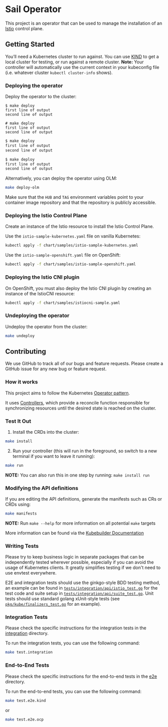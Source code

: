# Sail Operator

This project is an operator that can be used to manage the installation of an [Istio](https://istio.io) control plane.

## Getting Started
You’ll need a Kubernetes cluster to run against. You can use [KIND](https://sigs.k8s.io/kind) to get a local cluster for testing, or run against a remote cluster.
**Note:** Your controller will automatically use the current context in your kubeconfig file (i.e. whatever cluster `kubectl cluster-info` shows).

### Deploying the operator
Deploy the operator to the cluster:
```console
$ make deploy
first line of output
second line of output
```

```console
# make deploy
first line of output
second line of output
```


```sh
$ make deploy
first line of output
second line of output
```

```bash
$ make deploy
first line of output
second line of output
```



Alternatively, you can deploy the operator using OLM:

```sh
make deploy-olm
```

Make sure that the `HUB` and `TAG` environment variables point to your container image repository and that the repository is publicly accessible.

### Deploying the Istio Control Plane
Create an instance of the Istio resource to install the Istio Control Plane. 

Use the `istio-sample-kubernetes.yaml` file on vanilla Kubernetes:

```sh
kubectl apply -f chart/samples/istio-sample-kubernetes.yaml
```

Use the `istio-sample-openshift.yaml` file on OpenShift:

```sh
kubectl apply -f chart/samples/istio-sample-openshift.yaml
```

### Deploying the Istio CNI plugin
On OpenShift, you must also deploy the Istio CNI plugin by creating an instance of the IstioCNI resource:

```sh
kubectl apply -f chart/samples/istiocni-sample.yaml
```

### Undeploying the operator
Undeploy the operator from the cluster:

```sh
make undeploy
```

## Contributing
We use GitHub to track all of our bugs and feature requests. Please create a GitHub issue for any new bug or feature request.

### How it works
This project aims to follow the Kubernetes [Operator pattern](https://kubernetes.io/docs/concepts/extend-kubernetes/operator/).

It uses [Controllers](https://kubernetes.io/docs/concepts/architecture/controller/),
which provide a reconcile function responsible for synchronizing resources until the desired state is reached on the cluster.

### Test It Out
1. Install the CRDs into the cluster:

```sh
make install
```

2. Run your controller (this will run in the foreground, so switch to a new terminal if you want to leave it running):

```sh
make run
```

**NOTE:** You can also run this in one step by running: `make install run`

### Modifying the API definitions
If you are editing the API definitions, generate the manifests such as CRs or CRDs using:

```sh
make manifests
```

**NOTE:** Run `make --help` for more information on all potential `make` targets

More information can be found via the [Kubebuilder Documentation](https://book.kubebuilder.io/introduction.html)

### Writing Tests
Please try to keep business logic in separate packages that can be independently tested wherever possible, especially if you can avoid the usage of Kubernetes clients. It greatly simplifies testing if we don't need to use envtest everywhere.

E2E and integration tests should use the ginkgo-style BDD testing method, an example can be found in [`tests/integration/api/istio_test.go`](https://github.com/istio-ecosystem/sail-operator/blob/main/tests/integration/api/istio_test.go) for the test code and suite setup in [`tests/integration/api/suite_test.go`](https://github.com/istio-ecosystem/sail-operator/blob/main/tests/integration/api/suite_test.go). Unit tests should use standard golang xUnit-style tests (see [`pkg/kube/finalizers_test.go`](https://github.com/maistra/istio-operator/blob/maistra-3.0/pkg/kube/finalizers_test.go) for an example).

### Integration Tests
Please check the specific instructions for the integration tests in the [integration](https://github.com/istio-ecosystem/sail-operator/blob/main/tests/integration/README.md) directory.

To run the integration tests, you can use the following command:

```sh
make test.integration
```

### End-to-End Tests
Please check the specific instructions for the end-to-end tests in the [e2e](https://github.com/istio-ecosystem/sail-operator/blob/main/tests/e2e/README.md) directory.

To run the end-to-end tests, you can use the following command:

```sh
make test.e2e.kind
```

or

```sh
make test.e2e.ocp
```
